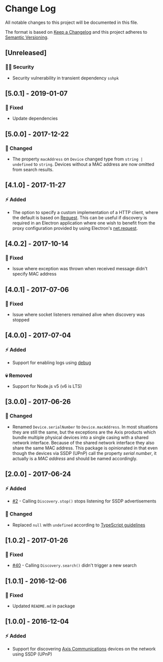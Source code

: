 # Change Log
All notable changes to this project will be documented in this file.

The format is based on [Keep a Changelog](http://keepachangelog.com/) and this project adheres to [Semantic Versioning](http://semver.org/).

## [Unreleased]

### :policeman: Security

- Security vulnerability in transient dependency `sshpk`

## [5.0.1] - 2019-01-07

### :syringe: Fixed

- Update dependencies

## [5.0.0] - 2017-12-22

### :dizzy: Changed

- The property `macAddress` on `Device` changed type from `string | undefined` to `string`. Devices without a MAC address are now omitted from search results.

## [4.1.0] - 2017-11-27

### :zap: Added

- The option to specify a custom implementation of a HTTP client, where the default is based on [Request](https://www.npmjs.com/package/request). This can be useful if discovery is required in an Electron application where one wish to benefit from the proxy configuration provided by using Electron's [net.request](https://electronjs.org/docs/api/net).

## [4.0.2] - 2017-10-14

### :syringe: Fixed

- Issue where exception was thrown when received message didn't specify MAC address

## [4.0.1] - 2017-07-06

### :syringe: Fixed

- Issue where socket listeners remained alive when discovery was stopped

## [4.0.0] - 2017-07-04

### :zap: Added

- Support for enabling logs using [debug](https://github.com/visionmedia/debug)

### :skull: Removed

- Support for Node.js v5 (v6 is LTS)

## [3.0.0] - 2017-06-26

### :dizzy: Changed

- Renamed `Device.serialNumber` to `Device.macAddress`. In most situations they are still the same, but the exceptions are the Axis products which bundle multiple physical devices into a single casing with a shared network interface. Because of the shared network interface they also share the same MAC address. This package is opinionated in that even though the devices via SSDP (UPnP) call the property _serial number_, it actually is a _MAC address_ and should be named accordingly.

## [2.0.0] - 2017-06-24

### :zap: Added

- [#2](https://github.com/FantasticFiasco/axis-discovery-ssdp/issues/2) - Calling `Discovery.stop()` stops listening for SSDP advertisements

### :dizzy: Changed

- Replaced `null` with `undefined` according to [TypeScript guidelines](https://github.com/Microsoft/TypeScript/wiki/Coding-guidelines#null-and-undefined)

## [1.0.2] - 2017-01-26

### :syringe: Fixed

- [#40](https://github.com/FantasticFiasco/axis-discovery-ssdp/issues/40) - Calling `Discovery.search()` didn't trigger a new search

## [1.0.1] - 2016-12-06

### :syringe: Fixed

- Updated `README.md` in package

## [1.0.0] - 2016-12-04

### :zap: Added

- Support for discovering [Axis Communications](http://www.axis.com/) devices on the network using SSDP (UPnP)
